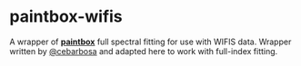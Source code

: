 # paintbox-wifis
A wrapper of **[paintbox](https://github.com/cebarbosa/paintbox)** full spectral fitting for use with WIFIS data. Wrapper written by [@cebarbosa](https://github.com/cebarbosa) and adapted here to work with full-index fitting.